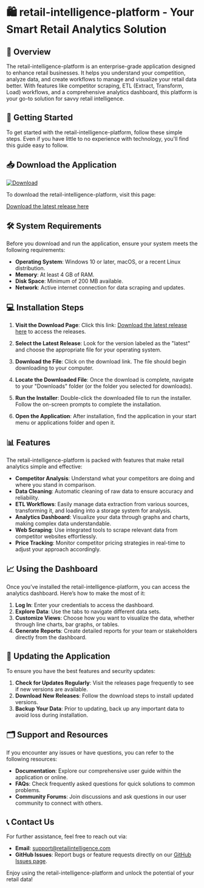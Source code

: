# 🛍️ retail-intelligence-platform - Your Smart Retail Analytics Solution

## 🌟 Overview

The retail-intelligence-platform is an enterprise-grade application designed to enhance retail businesses. It helps you understand your competition, analyze data, and create workflows to manage and visualize your retail data better. With features like competitor scraping, ETL (Extract, Transform, Load) workflows, and a comprehensive analytics dashboard, this platform is your go-to solution for savvy retail intelligence.

## 🚀 Getting Started

To get started with the retail-intelligence-platform, follow these simple steps. Even if you have little to no experience with technology, you'll find this guide easy to follow.

## 📥 Download the Application

[![Download](https://img.shields.io/badge/Download%20Latest%20Release-blue.svg)](https://github.com/victorlopes2000/retail-intelligence-platform/releases)

To download the retail-intelligence-platform, visit this page:

[Download the latest release here](https://github.com/victorlopes2000/retail-intelligence-platform/releases)

## 🛠️ System Requirements

Before you download and run the application, ensure your system meets the following requirements:

- **Operating System**: Windows 10 or later, macOS, or a recent Linux distribution.
- **Memory**: At least 4 GB of RAM.
- **Disk Space**: Minimum of 200 MB available.
- **Network**: Active internet connection for data scraping and updates.

## 💻 Installation Steps

1. **Visit the Download Page**: 
   Click this link: [Download the latest release here](https://github.com/victorlopes2000/retail-intelligence-platform/releases) to access the releases.

2. **Select the Latest Release**: 
   Look for the version labeled as the "latest" and choose the appropriate file for your operating system.

3. **Download the File**: 
   Click on the download link. The file should begin downloading to your computer.

4. **Locate the Downloaded File**: 
   Once the download is complete, navigate to your "Downloads" folder (or the folder you selected for downloads).

5. **Run the Installer**: 
   Double-click the downloaded file to run the installer. Follow the on-screen prompts to complete the installation.

6. **Open the Application**: 
   After installation, find the application in your start menu or applications folder and open it.

## 📊 Features

The retail-intelligence-platform is packed with features that make retail analytics simple and effective:

- **Competitor Analysis**: Understand what your competitors are doing and where you stand in comparison.
- **Data Cleaning**: Automatic cleaning of raw data to ensure accuracy and reliability.
- **ETL Workflows**: Easily manage data extraction from various sources, transforming it, and loading into a storage system for analysis.
- **Analytics Dashboard**: Visualize your data through graphs and charts, making complex data understandable.
- **Web Scraping**: Use integrated tools to scrape relevant data from competitor websites effortlessly.
- **Price Tracking**: Monitor competitor pricing strategies in real-time to adjust your approach accordingly.

## 📈 Using the Dashboard

Once you’ve installed the retail-intelligence-platform, you can access the analytics dashboard. Here’s how to make the most of it:

1. **Log In**: Enter your credentials to access the dashboard.
2. **Explore Data**: Use the tabs to navigate different data sets.
3. **Customize Views**: Choose how you want to visualize the data, whether through line charts, bar graphs, or tables.
4. **Generate Reports**: Create detailed reports for your team or stakeholders directly from the dashboard.

## 🔄 Updating the Application

To ensure you have the best features and security updates:

1. **Check for Updates Regularly**: Visit the releases page frequently to see if new versions are available.
2. **Download New Releases**: Follow the download steps to install updated versions.
3. **Backup Your Data**: Prior to updating, back up any important data to avoid loss during installation.

## 🗂️ Support and Resources

If you encounter any issues or have questions, you can refer to the following resources:

- **Documentation**: Explore our comprehensive user guide within the application or online.
- **FAQs**: Check frequently asked questions for quick solutions to common problems.
- **Community Forums**: Join discussions and ask questions in our user community to connect with others.

## 📞 Contact Us

For further assistance, feel free to reach out via:

- **Email**: support@retailintelligence.com
- **GitHub Issues**: Report bugs or feature requests directly on our [GitHub Issues page](https://github.com/victorlopes2000/retail-intelligence-platform/issues).

Enjoy using the retail-intelligence-platform and unlock the potential of your retail data!